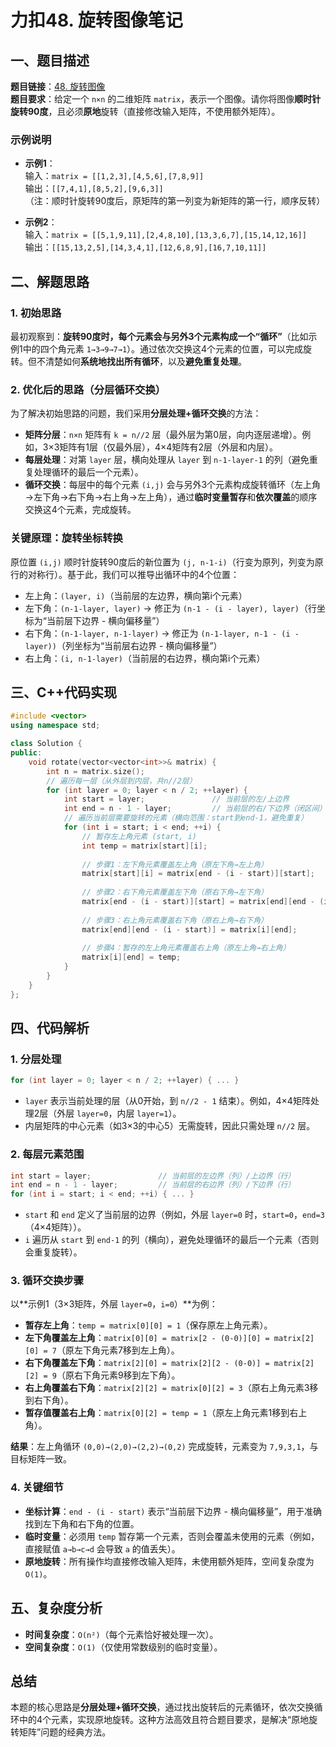 # 力扣48. 旋转图像笔记


## 一、题目描述
**题目链接**：[48. 旋转图像](https://leetcode.cn/problems/rotate-image/?envType=study-plan-v2&envId=top-100-liked)  
**题目要求**：给定一个 `n×n` 的二维矩阵 `matrix`，表示一个图像。请你将图像**顺时针旋转90度**，且必须**原地**旋转（直接修改输入矩阵，不使用额外矩阵）。


### 示例说明
- **示例1**：  
  输入：`matrix = [[1,2,3],[4,5,6],[7,8,9]]`  
  输出：`[[7,4,1],[8,5,2],[9,6,3]]`  
  （注：顺时针旋转90度后，原矩阵的第一列变为新矩阵的第一行，顺序反转）

- **示例2**：  
  输入：`matrix = [[5,1,9,11],[2,4,8,10],[13,3,6,7],[15,14,12,16]]`  
  输出：`[[15,13,2,5],[14,3,4,1],[12,6,8,9],[16,7,10,11]]`  


## 二、解题思路
### 1. 初始思路
最初观察到：**旋转90度时，每个元素会与另外3个元素构成一个“循环”**（比如示例1中的四个角元素 `1→3→9→7→1`）。通过依次交换这4个元素的位置，可以完成旋转。但不清楚如何**系统地找出所有循环**，以及**避免重复处理**。


### 2. 优化后的思路（分层循环交换）
为了解决初始思路的问题，我们采用**分层处理+循环交换**的方法：
- **矩阵分层**：`n×n` 矩阵有 `k = n//2` 层（最外层为第0层，向内逐层递增）。例如，3×3矩阵有1层（仅最外层），4×4矩阵有2层（外层和内层）。  
- **每层处理**：对第 `layer` 层，横向处理从 `layer` 到 `n-1-layer-1` 的列（避免重复处理循环的最后一个元素）。  
- **循环交换**：每层中的每个元素 `(i,j)` 会与另外3个元素构成旋转循环（左上角→左下角→右下角→右上角→左上角），通过**临时变量暂存**和**依次覆盖**的顺序交换这4个元素，完成旋转。


### 关键原理：旋转坐标转换
原位置 `(i,j)` 顺时针旋转90度后的新位置为 `(j, n-1-i)`（行变为原列，列变为原行的对称行）。基于此，我们可以推导出循环中的4个位置：
- 左上角：`(layer, i)`（当前层的左边界，横向第i个元素）  
- 左下角：`(n-1-layer, layer)` → 修正为 `(n-1 - (i - layer), layer)`（行坐标为“当前层下边界 - 横向偏移量”）  
- 右下角：`(n-1-layer, n-1-layer)` → 修正为 `(n-1-layer, n-1 - (i - layer))`（列坐标为“当前层右边界 - 横向偏移量”）  
- 右上角：`(i, n-1-layer)`（当前层的右边界，横向第i个元素）  


## 三、C++代码实现
```cpp
#include <vector>
using namespace std;

class Solution {
public:
    void rotate(vector<vector<int>>& matrix) {
        int n = matrix.size();
        // 遍历每一层（从外层到内层，共n//2层）
        for (int layer = 0; layer < n / 2; ++layer) {
            int start = layer;               // 当前层的左/上边界
            int end = n - 1 - layer;         // 当前层的右/下边界（闭区间）
            // 遍历当前层需要旋转的元素（横向范围：start到end-1，避免重复）
            for (int i = start; i < end; ++i) {
                // 暂存左上角元素 (start, i)
                int temp = matrix[start][i];
                
                // 步骤1：左下角元素覆盖左上角（原左下角→左上角）
                matrix[start][i] = matrix[end - (i - start)][start];
                
                // 步骤2：右下角元素覆盖左下角（原右下角→左下角）
                matrix[end - (i - start)][start] = matrix[end][end - (i - start)];
                
                // 步骤3：右上角元素覆盖右下角（原右上角→右下角）
                matrix[end][end - (i - start)] = matrix[i][end];
                
                // 步骤4：暂存的左上角元素覆盖右上角（原左上角→右上角）
                matrix[i][end] = temp;
            }
        }
    }
};
```


## 四、代码解析
### 1. 分层处理
```cpp
for (int layer = 0; layer < n / 2; ++layer) { ... }
```
- `layer` 表示当前处理的层（从0开始，到 `n//2 - 1` 结束）。例如，4×4矩阵处理2层（外层 `layer=0`，内层 `layer=1`）。
- 内层矩阵的中心元素（如3×3的中心5）无需旋转，因此只需处理 `n//2` 层。


### 2. 每层元素范围
```cpp
int start = layer;               // 当前层的左边界（列）/上边界（行）
int end = n - 1 - layer;         // 当前层的右边界（列）/下边界（行）
for (int i = start; i < end; ++i) { ... }
```
- `start` 和 `end` 定义了当前层的边界（例如，外层 `layer=0` 时，`start=0`，`end=3`（4×4矩阵））。
- `i` 遍历从 `start` 到 `end-1` 的列（横向），避免处理循环的最后一个元素（否则会重复旋转）。


### 3. 循环交换步骤
以**示例1（3×3矩阵，外层 `layer=0`，`i=0`）**为例：
- **暂存左上角**：`temp = matrix[0][0] = 1`（保存原左上角元素）。
- **左下角覆盖左上角**：`matrix[0][0] = matrix[2 - (0-0)][0] = matrix[2][0] = 7`（原左下角元素7移到左上角）。
- **右下角覆盖左下角**：`matrix[2][0] = matrix[2][2 - (0-0)] = matrix[2][2] = 9`（原右下角元素9移到左下角）。
- **右上角覆盖右下角**：`matrix[2][2] = matrix[0][2] = 3`（原右上角元素3移到右下角）。
- **暂存值覆盖右上角**：`matrix[0][2] = temp = 1`（原左上角元素1移到右上角）。

**结果**：左上角循环 `(0,0)→(2,0)→(2,2)→(0,2)` 完成旋转，元素变为 `7,9,3,1`，与目标矩阵一致。


### 4. 关键细节
- **坐标计算**：`end - (i - start)` 表示“当前层下边界 - 横向偏移量”，用于准确找到左下角和右下角的位置。
- **临时变量**：必须用 `temp` 暂存第一个元素，否则会覆盖未使用的元素（例如，直接赋值 `a→b→c→d` 会导致 `a` 的值丢失）。
- **原地旋转**：所有操作均直接修改输入矩阵，未使用额外矩阵，空间复杂度为 `O(1)`。


## 五、复杂度分析
- **时间复杂度**：`O(n²)`（每个元素恰好被处理一次）。
- **空间复杂度**：`O(1)`（仅使用常数级别的临时变量）。


## 总结
本题的核心思路是**分层处理+循环交换**，通过找出旋转后的元素循环，依次交换循环中的4个元素，实现原地旋转。这种方法高效且符合题目要求，是解决“原地旋转矩阵”问题的经典方法。
